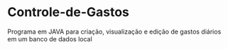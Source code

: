 # Controle-de-Gastos
Programa em JAVA para criação, visualização e edição de gastos diários em um banco de dados local
